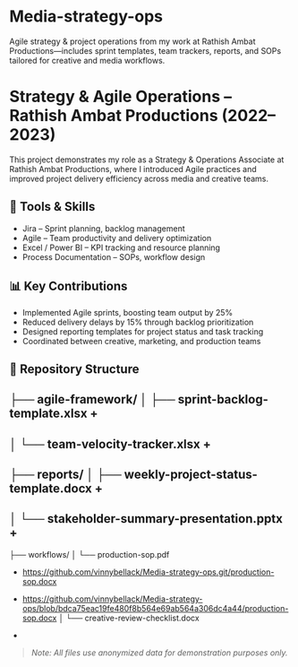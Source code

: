 # Media-strategy-ops
Agile strategy &amp; project operations from my work at Rathish Ambat Productions—includes sprint templates, team trackers, reports, and SOPs tailored for creative and media workflows.
# Strategy & Agile Operations – Rathish Ambat Productions (2022–2023)

This project demonstrates my role as a Strategy & Operations Associate at Rathish Ambat Productions, where I introduced Agile practices and improved project delivery efficiency across media and creative teams.

## 🧰 Tools & Skills
- Jira – Sprint planning, backlog management
- Agile – Team productivity and delivery optimization
- Excel / Power BI – KPI tracking and resource planning
- Process Documentation – SOPs, workflow design

## 📊 Key Contributions
- Implemented Agile sprints, boosting team output by 25%
- Reduced delivery delays by 15% through backlog prioritization
- Designed reporting templates for project status and task tracking
- Coordinated between creative, marketing, and production teams

## 📂 Repository Structure

├── agile-framework/
│   ├── sprint-backlog-template.xlsx
+
-
│   └── team-velocity-tracker.xlsx
+
-
├── reports/
│   ├── weekly-project-status-template.docx
+
-
│   └── stakeholder-summary-presentation.pptx
+
-
├── workflows/
│   └── production-sop.pdf
+ https://github.com/vinnybellack/Media-strategy-ops.git/production-sop.docx
- https://github.com/vinnybellack/Media-strategy-ops/blob/bdca75eac19fe480f8b564e69ab564a306dc4a44/production-sop.docx
│   └── creative-review-checklist.docx
+

> *Note: All files use anonymized data for demonstration purposes only.*
